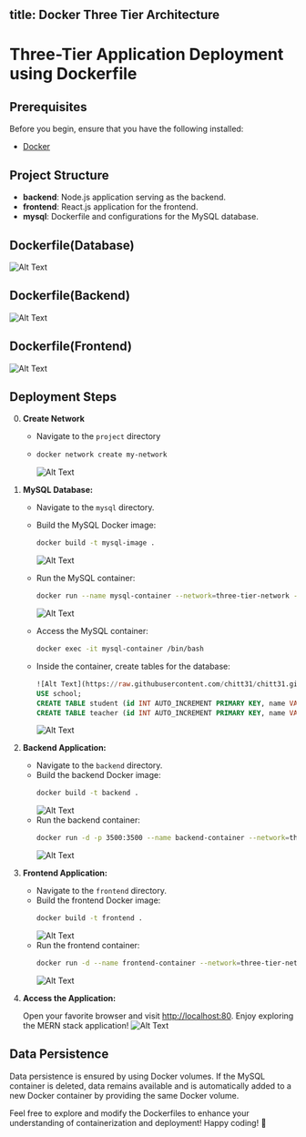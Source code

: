 
title: Docker Three Tier Architecture 
---

# Three-Tier Application Deployment using Dockerfile


## Prerequisites

Before you begin, ensure that you have the following installed:

- [Docker](https://www.docker.com/get-started)
  
## Project Structure

- **backend**: Node.js application serving as the backend.
- **frontend**: React.js application for the frontend.
- **mysql**: Dockerfile and configurations for the MySQL database.

## Dockerfile(Database)
![Alt Text](https://raw.githubusercontent.com/vedantp30/vedantp30.github.io/master/images/databasevs.png)


## Dockerfile(Backend)
![Alt Text](https://raw.githubusercontent.com/vedantp30/vedantp30.github.io/master/images/backendvs.png)
## Dockerfile(Frontend)
![Alt Text](https://raw.githubusercontent.com/vedantp30/vedantp30.github.io/master/images/frontendvs.png)
## Deployment Steps
0. **Create Network**
   - Navigate to the `project` directory
   - ```bash
     docker network create my-network
     ```
     ![Alt Text](https://raw.githubusercontent.com/vedantp30/vedantp30.github.io/master/images/create-NETWORK.png)
1. **MySQL Database:**

   - Navigate to the `mysql` directory.
   - Build the MySQL Docker image:
     ```bash
     docker build -t mysql-image .
     ```
     
     ![Alt Text](https://raw.githubusercontent.com/vedantp30/vedantp30.github.io/master/images/database_port.png)
     
   - Run the MySQL container:
     ```bash
     docker run --name mysql-container --network=three-tier-network -p 3306:3306 -v mysql-data:/var/lib/mysql -d mysql-image
     ```
     ![Alt Text](https://raw.githubusercontent.com/vedantp30/vedantp30.github.io/master/images/databaseterminal.png)
   - Access the MySQL container:
     ```bash
     docker exec -it mysql-container /bin/bash
     ```
   - Inside the container, create tables for the database:
     ```sql
     ![Alt Text](https://raw.githubusercontent.com/chitt31/chitt31.github.io/master/images/24.PNG)
     USE school;
     CREATE TABLE student (id INT AUTO_INCREMENT PRIMARY KEY, name VARCHAR(40), roll_number INT, class VARCHAR(16));
     CREATE TABLE teacher (id INT AUTO_INCREMENT PRIMARY KEY, name VARCHAR(40), subject VARCHAR(40), class VARCHAR(16));
     ```
     ![Alt Text](https://raw.githubusercontent.com/vedantp30/vedantp30.github.io/master/images/sql.png)
2. **Backend Application:**

   - Navigate to the `backend` directory.
   - Build the backend Docker image:
     ```bash
     docker build -t backend .
     ```
     ![Alt Text](https://raw.githubusercontent.com/vedantp30/vedantp30.github.io/master/images/backend_terminal.png)
   - Run the backend container:
     ```bash
     docker run -d -p 3500:3500 --name backend-container --network=three-tier-network backend
     ```
     ![Alt Text](https://raw.githubusercontent.com/vedantp30/vedantp30.github.io/master/images/backend_port.png)
3. **Frontend Application:**

   - Navigate to the `frontend` directory.
   - Build the frontend Docker image:
     ```bash
     docker build -t frontend .
     ```
     ![Alt Text](https://raw.githubusercontent.com/vedantp30/vedantp30.github.io/master/images/frontendter.png)
   - Run the frontend container:
     ```bash
     docker run -d --name frontend-container --network=three-tier-network -p 80:80 frontend
     ```
     ![Alt Text](https://raw.githubusercontent.com/vedantp30/vedantp30.github.io/master/images/frontendport.png)
4. **Access the Application:**

   Open your favorite browser and visit [http://localhost:80](http://localhost:80). Enjoy exploring the MERN stack application!
   ![Alt Text](https://raw.githubusercontent.com/vedantp30/vedantp30.github.io/master/images/main.png)

    
## Data Persistence

Data persistence is ensured by using Docker volumes. If the MySQL container is deleted, data remains available and is automatically added to a new Docker container by providing the same Docker volume.

Feel free to explore and modify the Dockerfiles to enhance your understanding of containerization and deployment! Happy coding! 🚀
